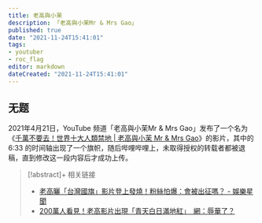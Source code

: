 ```yaml
---
title: 老高與小茉
description: 「老高與小茉Mr & Mrs Gao」
published: true
date: "2021-11-24T15:41:01"
tags:
- youtuber
- roc_flag
editor: markdown
dateCreated: "2021-11-24T15:41:01"
---
```


## 无题

2021年4月21日，YouTube 频道「老高與小茉Mr & Mrs Gao」发布了一个名为《[千萬不要去！世界十大人類禁地 | 老高與小茉 Mr & Mrs Gao](https://www.youtube.com/watch?v=6SwJpgNLvTk)》的影片，其中的 6:33 的时间轴出现了一个旗帜，随后哔哩哔哩上，未取得授权的转载者都被退稿，直到修改这一段内容后才成功上传。

> [!abstract]+ 相关链接
> + [老高曬「台灣國旗」影片登上發燒！粉絲怕爆：會被出征嗎？ - 娛樂星聞](https://web.archive.org/web/20210508114912/https://star.setn.com/news/929172)
> + [200萬人看見！老高影片出現「青天白日滿地紅」　網：辱華了？](https://web.archive.org/web/20211124035027/https://www.ttshow.tw/article/79377)
